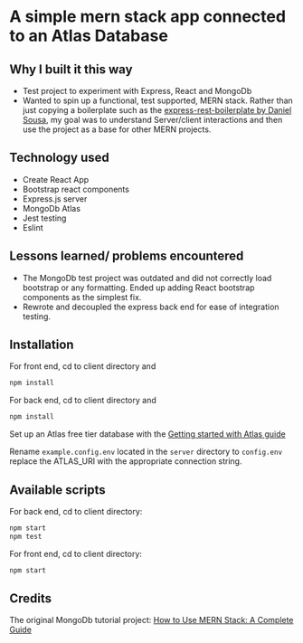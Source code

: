 # A simple mern stack app connected to an Atlas Database

## Why I built it this way

- Test project to experiment with Express, React and MongoDb
- Wanted to spin up a functional, test supported, MERN stack. Rather than just copying a boilerplate such as the [express-rest-boilerplate by Daniel Sousa](https://github.com/danielfsousa/express-rest-boilerplate), my goal was to understand Server/client interactions and then use the project as a base for other MERN projects.

## Technology used

- Create React App
- Bootstrap react components
- Express.js server
- MongoDb Atlas
- Jest testing
- Eslint

## Lessons learned/ problems encountered

- The MongoDb test project was outdated and did not correctly load bootstrap or any formatting. Ended up adding React bootstrap components as the simplest fix.
- Rewrote and decoupled the express back end for ease of integration testing.

## Installation

For front end, cd to client directory and

```bash
npm install
```

For back end, cd to client directory and

```bash
npm install
```

Set up an Atlas free tier database with the [Getting started with Atlas guide](https://docs.atlas.mongodb.com/getting-started/)

Rename `example.config.env` located in the `server` directory to `config.env`
replace the ATLAS_URI with the appropriate connection string.

## Available scripts

For back end, cd to client directory:

```bash
npm start
npm test
```

For front end, cd to client directory:

```bash
npm start
```

## Credits

The original MongoDb tutorial project: [How to Use MERN Stack: A Complete Guide](https://www.mongodb.com/languages/mern-stack-tutorial)
